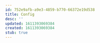 ```yaml
---
id: 752e9afb-a9e3-4859-b770-66372e19d538
title: Config
desc: ''
updated: 1611393069384
created: 1611393069384
stub: true
---
```


